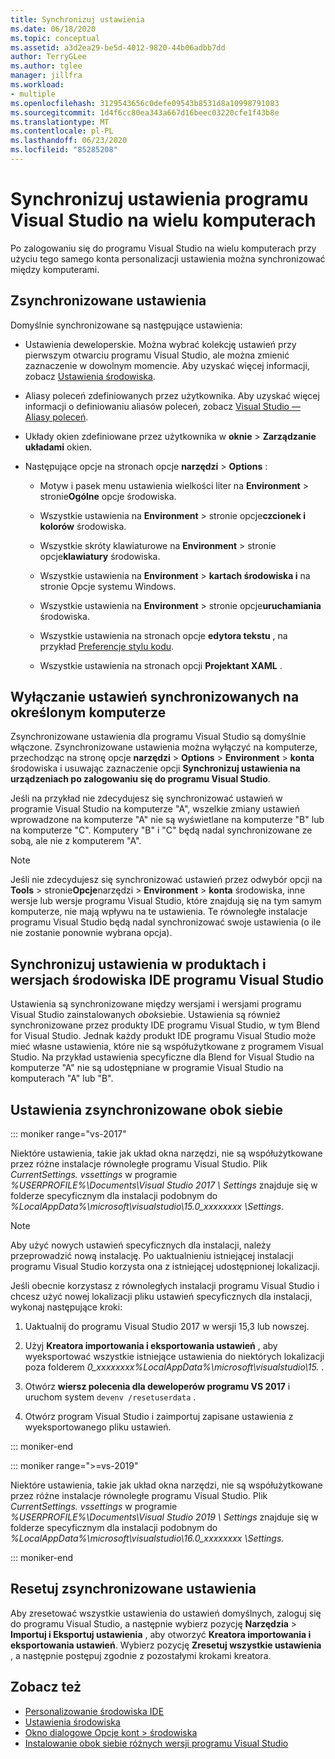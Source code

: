 ```yaml
---
title: Synchronizuj ustawienia
ms.date: 06/18/2020
ms.topic: conceptual
ms.assetid: a3d2ea29-be5d-4012-9820-44b06adbb7dd
author: TerryGLee
ms.author: tglee
manager: jillfra
ms.workload:
- multiple
ms.openlocfilehash: 3129543656c0defe09543b8531d8a10998791083
ms.sourcegitcommit: 1d4f6cc80ea343a667d16beec03220cfe1f43b8e
ms.translationtype: MT
ms.contentlocale: pl-PL
ms.lasthandoff: 06/23/2020
ms.locfileid: "85285208"
---
```

# <a name="synchronize-visual-studio-settings-across-multiple-computers"></a>Synchronizuj ustawienia programu Visual Studio na wielu komputerach

Po zalogowaniu się do programu Visual Studio na wielu komputerach przy użyciu tego samego konta personalizacji ustawienia można synchronizować między komputerami.

## <a name="synchronized-settings"></a>Zsynchronizowane ustawienia

Domyślnie synchronizowane są następujące ustawienia:

- Ustawienia deweloperskie. Można wybrać kolekcję ustawień przy pierwszym otwarciu programu Visual Studio, ale można zmienić zaznaczenie w dowolnym momencie. Aby uzyskać więcej informacji, zobacz [Ustawienia środowiska](../ide/environment-settings.md).

- Aliasy poleceń zdefiniowanych przez użytkownika. Aby uzyskać więcej informacji o definiowaniu aliasów poleceń, zobacz [Visual Studio — Aliasy poleceń](../ide/reference/visual-studio-command-aliases.md).

- Układy okien zdefiniowane przez użytkownika w **oknie**  >  **Zarządzanie układami** okien.

- Następujące opcje na stronach opcje **narzędzi**  >  **Options** :

  - Motyw i pasek menu ustawienia wielkości liter na **Environment**  >  stronie**Ogólne** opcje środowiska.

  - Wszystkie ustawienia na **Environment**  >  stronie opcje**czcionek i kolorów** środowiska.

  - Wszystkie skróty klawiaturowe na **Environment**  >  stronie opcje**klawiatury** środowiska.

  - Wszystkie ustawienia na **Environment**  >  **kartach środowiska i** na stronie Opcje systemu Windows.

  - Wszystkie ustawienia na **Environment**  >  stronie opcje**uruchamiania** środowiska.

  - Wszystkie ustawienia na stronach opcje **edytora tekstu** , na przykład [Preferencje stylu kodu](code-styles-and-code-cleanup.md).

  - Wszystkie ustawienia na stronach opcji **Projektant XAML** .

## <a name="turn-off-synchronized-settings-on-a-particular-computer"></a>Wyłączanie ustawień synchronizowanych na określonym komputerze

Zsynchronizowane ustawienia dla programu Visual Studio są domyślnie włączone. Zsynchronizowane ustawienia można wyłączyć na komputerze, przechodząc na stronę opcje **narzędzi**  >  **Options**  >  **Environment**  >  **konta** środowiska i usuwając zaznaczenie opcji **Synchronizuj ustawienia na urządzeniach po zalogowaniu się do programu Visual Studio**.

Jeśli na przykład nie zdecydujesz się synchronizować ustawień w programie Visual Studio na komputerze "A", wszelkie zmiany ustawień wprowadzone na komputerze "A" nie są wyświetlane na komputerze "B" lub na komputerze "C". Komputery "B" i "C" będą nadal synchronizowane ze sobą, ale nie z komputerem "A".

> [!NOTE]
> Jeśli nie zdecydujesz się synchronizować ustawień przez odwybór opcji na **Tools**  >  stronie**Opcje**narzędzi  >  **Environment**  >  **konta** środowiska, inne wersje lub wersje programu Visual Studio, które znajdują się na tym samym komputerze, nie mają wpływu na te ustawienia. Te równoległe instalacje programu Visual Studio będą nadal synchronizować swoje ustawienia (o ile nie zostanie ponownie wybrana opcja).

## <a name="synchronize-settings-across-visual-studio-ide-products-and-editions"></a>Synchronizuj ustawienia w produktach i wersjach środowiska IDE programu Visual Studio

Ustawienia są synchronizowane między wersjami i wersjami programu Visual Studio zainstalowanych *obok*siebie. Ustawienia są również synchronizowane przez produkty IDE programu Visual Studio, w tym Blend for Visual Studio. Jednak każdy produkt IDE programu Visual Studio może mieć własne ustawienia, które nie są współużytkowane z programem Visual Studio. Na przykład ustawienia specyficzne dla Blend for Visual Studio na komputerze "A" nie są udostępniane w programie Visual Studio na komputerach "A" lub "B".

## <a name="side-by-side-synchronized-settings"></a>Ustawienia zsynchronizowane obok siebie

::: moniker range="vs-2017"

Niektóre ustawienia, takie jak układ okna narzędzi, nie są współużytkowane przez różne instalacje równoległe programu Visual Studio. Plik *CurrentSettings. vssettings* w programie *%USERPROFILE%\Documents\Visual Studio 2017 \ Settings* znajduje się w folderze specyficznym dla instalacji podobnym do *%LocalAppData%\microsoft\visualstudio\15.0_xxxxxxxx \Settings*.

> [!NOTE]
> Aby użyć nowych ustawień specyficznych dla instalacji, należy przeprowadzić nową instalację. Po uaktualnieniu istniejącej instalacji programu Visual Studio korzysta ona z istniejącej udostępnionej lokalizacji.

Jeśli obecnie korzystasz z równoległych instalacji programu Visual Studio i chcesz użyć nowej lokalizacji pliku ustawień specyficznych dla instalacji, wykonaj następujące kroki:

1. Uaktualnij do programu Visual Studio 2017 w wersji 15,3 lub nowszej.

2. Użyj **Kreatora importowania i eksportowania ustawień** , aby wyeksportować wszystkie istniejące ustawienia do niektórych lokalizacji poza folderem *0_xxxxxxxx%LocalAppData%\microsoft\visualstudio\15.* .

3. Otwórz **wiersz polecenia dla deweloperów programu VS 2017** i uruchom system `devenv /resetuserdata` .

1. Otwórz program Visual Studio i zaimportuj zapisane ustawienia z wyeksportowanego pliku ustawień.

::: moniker-end

::: moniker range=">=vs-2019"

Niektóre ustawienia, takie jak układ okna narzędzi, nie są współużytkowane przez różne instalacje równoległe programu Visual Studio. Plik *CurrentSettings. vssettings* w programie *%USERPROFILE%\Documents\Visual Studio 2019 \ Settings* znajduje się w folderze specyficznym dla instalacji podobnym do *%LocalAppData%\microsoft\visualstudio\16.0_xxxxxxxx \Settings*.

::: moniker-end

## <a name="reset-synchronized-settings"></a>Resetuj zsynchronizowane ustawienia

Aby zresetować wszystkie ustawienia do ustawień domyślnych, zaloguj się do programu Visual Studio, a następnie wybierz pozycję **Narzędzia**  >  **Importuj i Eksportuj ustawienia** , aby otworzyć **Kreatora importowania i eksportowania ustawień**. Wybierz pozycję **Zresetuj wszystkie ustawienia** , a następnie postępuj zgodnie z pozostałymi krokami kreatora.

## <a name="see-also"></a>Zobacz też

- [Personalizowanie środowiska IDE](../ide/personalizing-the-visual-studio-ide.md)
- [Ustawienia środowiska](../ide/environment-settings.md)
- [Okno dialogowe Opcje kont > środowiska](reference/accounts-environment-options-dialog-box.md)
- [Instalowanie obok siebie różnych wersji programu Visual Studio](../install/install-visual-studio-versions-side-by-side.md)
